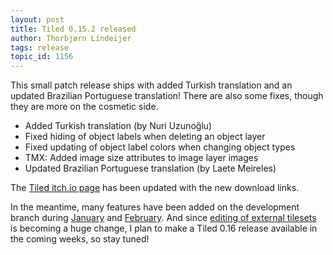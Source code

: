 ```yaml
---
layout: post
title: Tiled 0.15.2 released
author: Thorbjørn Lindeijer
tags: release
topic_id: 1156
---
```


This small patch release ships with added Turkish translation and an updated Brazilian Portuguese translation! There are also some fixes, though they are more on the cosmetic side.

* Added Turkish translation (by Nuri Uzunoğlu)
* Fixed hiding of object labels when deleting an object layer
* Fixed updating of object label colors when changing object types
* TMX: Added image size attributes to image layer images
* Updated Brazilian Portuguese translation (by Laete Meireles)

The [Tiled itch.io page](https://thorbjorn.itch.io/tiled) has been updated with the new download links.

In the meantime, many features have been added on the development branch during [January](http://forum.mapeditor.org/t/january-2016-development-updates/1033) and [February](http://forum.mapeditor.org/t/february-2016-development-updates/1104). And since [editing of external tilesets](https://github.com/bjorn/tiled/issues/242) is becoming a huge change, I plan to make a Tiled 0.16 release available in the coming weeks, so stay tuned!
